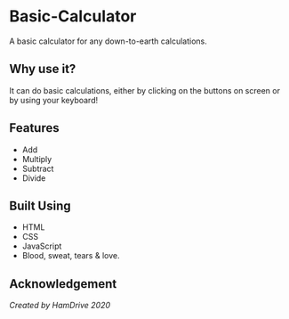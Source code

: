 # Basic-Calculator


A basic calculator for any down-to-earth calculations.

## Why use it?
It can do basic calculations, either by clicking on the buttons on screen or by using your keyboard!

## Features
- Add
- Multiply
- Subtract
- Divide

## Built Using
- HTML
- CSS
- JavaScript
- Blood, sweat, tears & love.

## Acknowledgement

*Created by HamDrive 2020*
